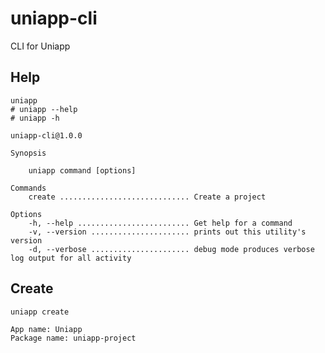 # uniapp-cli

CLI for Uniapp

## Help

```shell
uniapp
# uniapp --help
# uniapp -h
```

```text
uniapp-cli@1.0.0

Synopsis

    uniapp command [options]

Commands
    create ............................. Create a project

Options
    -h, --help ......................... Get help for a command
    -v, --version ...................... prints out this utility's version
    -d, --verbose ...................... debug mode produces verbose log output for all activity
```

## Create

```shell
uniapp create
```

```text
App name: Uniapp
Package name: uniapp-project
```
